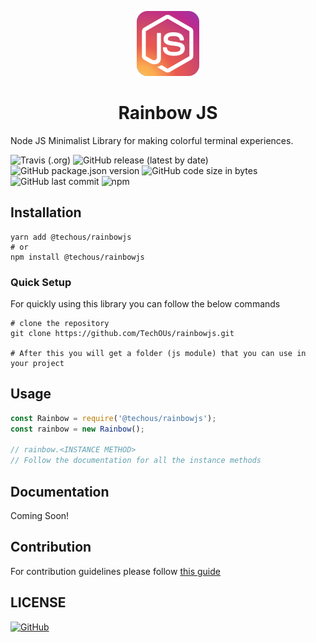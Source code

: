 <p align="center">
    <img src="./logos/icon100x100.png" alt="rainbowjs logo" />
    <h1 align="center">Rainbow JS</h1>
</p>

Node JS Minimalist Library for making colorful terminal experiences.

![Travis (.org)](https://img.shields.io/travis/TechOUs/rainbowjs?style=for-the-badge)
![GitHub release (latest by date)](https://img.shields.io/github/v/release/TechOUs/rainbowjs?style=for-the-badge)
![GitHub package.json version](https://img.shields.io/github/package-json/v/TechOUs/rainbowjs?style=for-the-badge)
![GitHub code size in bytes](https://img.shields.io/github/languages/code-size/TechOUs/rainbowjs?style=for-the-badge)
![GitHub last commit](https://img.shields.io/github/last-commit/TechOUs/rainbowjs?style=for-the-badge)
![npm](https://img.shields.io/npm/dw/@techous/rainbowjs?style=for-the-badge)

## Installation

```shell
yarn add @techous/rainbowjs
# or
npm install @techous/rainbowjs
```

### Quick Setup

For quickly using this library you can follow the below commands

```shell
# clone the repository
git clone https://github.com/TechOUs/rainbowjs.git

# After this you will get a folder (js module) that you can use in your project
```

## Usage

```javascript
const Rainbow = require('@techous/rainbowjs');
const rainbow = new Rainbow();

// rainbow.<INSTANCE METHOD>
// Follow the documentation for all the instance methods
```

## Documentation

Coming Soon!

## Contribution

For contribution guidelines please follow [this guide](https://github.com/TechOUs/rainbowjs/blob/master/.github/CONTRIBUTING.md)

## LICENSE

[![GitHub](https://img.shields.io/github/license/TechOUs/rainbowjs?style=for-the-badge)](LICENSE)